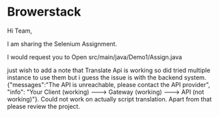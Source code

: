 # Browerstack

Hi Team, 

I am sharing the Selenium Assignment. 

I would request you to Open src/main/java/Demo1/Assign.java

just wish to add a note that Translate Api is working so did tried multiple instance to use them but i guess the issue is with the backend system.{"messages":"The API is unreachable, please contact the API provider", "info": "Your Client (working) ---> Gateway (working) ---> API (not working)"}. Could not work on actually script translation. Apart from that please review the project.
